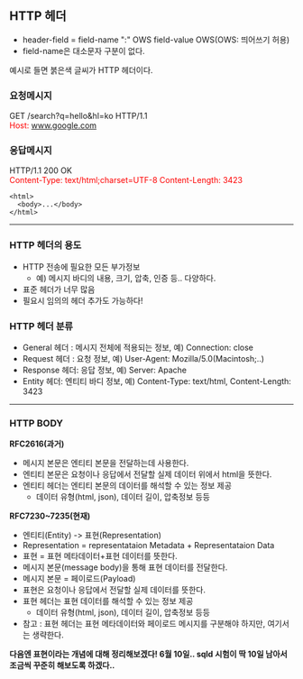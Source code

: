 ## HTTP 헤더

- header-field = field-name ":" OWS field-value OWS(OWS: 띄어쓰기 허용)
- field-name은 대소문자 구분이 없다.

예시로 들면 붉은색 글씨가 HTTP 헤더이다.

### 요청메시지

GET /search?q=hello&hl=ko HTTP/1.1<br>
<span style="color: red">Host: www.google.com</span>

### 응답메시지

HTTP/1.1 200 OK<br>
<span style="color: red">Content-Type: text/html;charset=UTF-8
Content-Length: 3423</span>

```
<html>
  <body>...</body>
</html>
```

---

### HTTP 헤더의 용도

- HTTP 전송에 필요한 모든 부가정보
  - 예) 메시지 바디의 내용, 크기, 압축, 인증 등.. 다양하다.
- 표준 헤더가 너무 많음
- 필요시 임의의 헤더 추가도 가능하다!

### HTTP 헤더 분류

- General 헤더 : 메시지 전체에 적용되는 정보, 예) Connection: close
- Request 헤더 : 요청 정보, 예) User-Agent: Mozilla/5.0(Macintosh;..)
- Response 헤더: 응답 정보, 예) Server: Apache
- Entity 헤더: 엔티티 바디 정보, 예) Content-Type: text/html, Content-Length: 3423

---

### HTTP BODY

**RFC2616(과거)**

- 메시지 본문은 엔티티 본문을 전달하는데 사용한다.
- 엔티티 본문은 요청이나 응답에서 전달할 실제 데이터 위에서 html을 뜻한다.
- 엔티티 헤더는 엔티티 본문의 데이터를 해석할 수 있는 정보 제공
  - 데이터 유형(html, json), 데이터 길이, 압축정보 등등

**RFC7230~7235(현재)**

- 엔티티(Entity) -> 표현(Representation)
- Representation = representataion Metadata + Representataion Data
- 표현 = 표현 메타데이터+표현 데이터를 뜻한다.
- 메시지 본문(message body)을 통해 표현 데이터를 전달한다.
- 메시지 본문 = 페이로드(Payload)
- 표현은 요청이나 응답에서 전달할 실제 데이터를 뜻한다.
- 표현 헤더는 표현 데이터를 해석할 수 있는 정보 제공
  - 데이터 유형(html, json), 데이터 길이, 압축정보 등등
- 참고 : 표현 헤더는 표현 메타데이터와 페이로드 메시지를 구분해야 하지만, 여기서는 생략한다.

**다음엔 표현이라는 개념에 대해 정리해보겠다!
6월 10일.. sqld 시험이 딱 10일 남아서 조금씩 꾸준히 해보도록 하겠다..**
